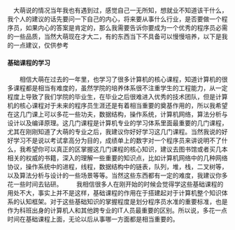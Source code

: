 
　大萌说的情况当年我也有遇到过，感觉自己一无所知，想就业不知道该干什么，我个人的建议的话先要问一下自己的内心，将来要从事什么行业，是否要做一个程序员，如果内心的答案是肯定的，那么我需要告诉你要成为一个优秀的程序员必需的一些品质，当然大萌现在才大二，有的东西当下不具备可以慢慢培养，以下是我的一点建议，仅供参考

#### 基础课程的学习
　　相信大萌在过去的一年里，也学习了很多计算机的核心课程，知道计算机的很多课程都是相当有难度的，虽然学院的培养体系很不注重学生的工程能力，从一定程度上导致了我们学院的毕业生，在毕业之后很难进入优秀的技术团队，但是计算机的核心课程对于未来的程序员生涯还是有着相当重要的奠基作用的，所以我希望在这几门课上可以多花一些功夫，数据结构，操作系统，计算机网络，算法分析与设计以及编译原理。这几门课程是计算机专业的学习体系里面最重要的几门课程，尤其在刚刚知道了大萌的专业之后，我建议你好好学习这几门课程。当然我说的好好学习不是说以考试拿高分为目的，成绩单上的数字对一个程序员来讲说明不了什么，我希望你可以真正的区掌握这几门课程的核心知识，建议去图书馆或者买几本相关的权威的书籍，深入的理解一些重要的知识点，比如计算机网络中的几种网络协议，操作系统中的进程，线程，数据结构中的链表，队列，堆，栈，二叉树等，以及算法分析与设计的一些场景等等。当然这些东西都有一定的难度，我建议你多花一些时间去钻研。
　　我相信很多人在刚开始的时候会觉得学这些基础课程的用处不大，事实上并不是这样，基础课程的作用在于搭建起对于计算机整个知识体系的认知框架。对于这些基础知识的掌握程度是划分程序员水准的重要标准，也是作为科班出身的计算机人和其他跨专业的IT人员最重要的区别。所以说，多花一点时间在基础课程上面，无论以后从事哪一方面都是相当重要的。
####
